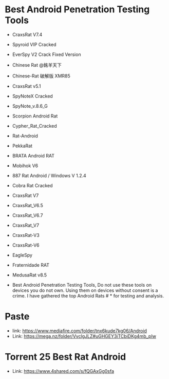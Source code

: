 # Best Android Penetration Testing Tools

* CraxsRat V7.4
* Spyroid VIP Cracked
* EverSpy V2 Crack Fixed Version
* Chinese Rat @銘羊天下
* Chinese-Rat 破解版 XMR85
* CraxsRat v5.1
* SpyNoteX Cracked
* SpyNote_v.8.6_G
* Scorpion Android Rat
* Cypher_Rat_Cracked
* Rat-Android
* PekkaRat
* BRATA Android RAT
* Mobihok V6
* 887 Rat Android / Windows V 1.2.4
* Cobra Rat Cracked
* CraxsRat V7
* CraxsRat_V6.5
* CraxsRat_V6.7
* CraxsRat_V7
* CraxsRat-V3
* CraxsRat-V6
* EagleSpy
* Fraternidade RAT
* MedusaRat v8.5


* Best Android Penetration Testing Tools, Do not use these tools on devices you do not own. Using them on devices without consent is a crime. I have gathered the top Android Rats # * for testing and analysis.



# Paste


* link: https://www.mediafire.com/folder/tnx6kude7kg06/Android
* Link: https://mega.nz/folder/VvclgJLZ#uGHGEY3iTCbiDKg4mb_pIw



# Torrent 25 Best Rat Android
* Link: https://www.4shared.com/s/fQGAxGg0sfa
  

